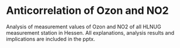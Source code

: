 # Anticorrelation of Ozon and NO2
 Analysis of measurement values of Ozon and NO2 of all HLNUG measurement station in Hessen.
 All explanations, analysis results and implications are included in the pptx.
